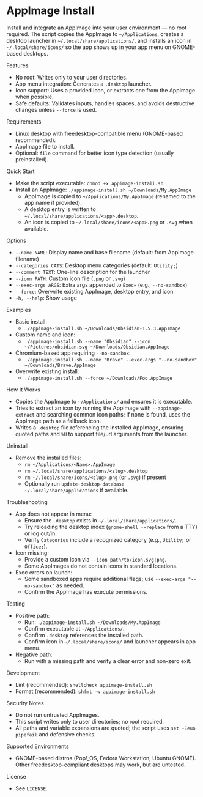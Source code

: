 AppImage Install
================

Install and integrate an AppImage into your user environment — no root required. The script copies the AppImage to `~/Applications`, creates a desktop launcher in `~/.local/share/applications/`, and installs an icon in `~/.local/share/icons/` so the app shows up in your app menu on GNOME-based desktops.

Features
- No root: Writes only to your user directories.
- App menu integration: Generates a `.desktop` launcher.
- Icon support: Uses a provided icon, or extracts one from the AppImage when possible.
- Safe defaults: Validates inputs, handles spaces, and avoids destructive changes unless `--force` is used.

Requirements
- Linux desktop with freedesktop-compatible menu (GNOME-based recommended).
- AppImage file to install.
- Optional: `file` command for better icon type detection (usually preinstalled).

Quick Start
- Make the script executable: `chmod +x appimage-install.sh`
- Install an AppImage: `./appimage-install.sh ~/Downloads/My.AppImage`
  - AppImage is copied to `~/Applications/My.AppImage` (renamed to the app name if provided).
  - A desktop entry is written to `~/.local/share/applications/<app>.desktop`.
  - An icon is copied to `~/.local/share/icons/<app>.png` or `.svg` when available.

Options
- `--name NAME`: Display name and base filename (default: from AppImage filename)
- `--categories CATS`: Desktop menu categories (default: `Utility;`)
- `--comment TEXT`: One-line description for the launcher
- `--icon PATH`: Custom icon file (`.png` or `.svg`)
- `--exec-args ARGS`: Extra args appended to `Exec=` (e.g., `--no-sandbox`)
- `--force`: Overwrite existing AppImage, desktop entry, and icon
- `-h, --help`: Show usage

Examples
- Basic install:
  - `./appimage-install.sh ~/Downloads/Obsidian-1.5.3.AppImage`
- Custom name and icon:
  - `./appimage-install.sh --name "Obsidian" --icon ~/Pictures/obsidian.svg ~/Downloads/Obsidian.AppImage`
- Chromium-based app requiring `--no-sandbox`:
  - `./appimage-install.sh --name "Brave" --exec-args "--no-sandbox" ~/Downloads/Brave.AppImage`
- Overwrite existing install:
  - `./appimage-install.sh --force ~/Downloads/Foo.AppImage`

How It Works
- Copies the AppImage to `~/Applications/` and ensures it is executable.
- Tries to extract an icon by running the AppImage with `--appimage-extract` and searching common icon paths; if none is found, uses the AppImage path as a fallback icon.
- Writes a `.desktop` file referencing the installed AppImage, ensuring quoted paths and `%U` to support file/url arguments from the launcher.

Uninstall
- Remove the installed files:
  - `rm ~/Applications/<Name>.AppImage`
  - `rm ~/.local/share/applications/<slug>.desktop`
  - `rm ~/.local/share/icons/<slug>.png` (or `.svg`) if present
  - Optionally run `update-desktop-database ~/.local/share/applications` if available.

Troubleshooting
- App does not appear in menu:
  - Ensure the `.desktop` exists in `~/.local/share/applications/`.
  - Try reloading the desktop index (`gnome-shell --replace` from a TTY) or log out/in.
  - Verify `Categories` include a recognized category (e.g., `Utility;` or `Office;`).
- Icon missing:
  - Provide a custom icon via `--icon path/to/icon.svg|png`.
  - Some AppImages do not contain icons in standard locations.
- Exec errors on launch:
  - Some sandboxed apps require additional flags; use `--exec-args "--no-sandbox"` as needed.
  - Confirm the AppImage has execute permissions.

Testing
- Positive path:
  - Run: `./appimage-install.sh ~/Downloads/My.AppImage`
  - Confirm executable at `~/Applications/`.
  - Confirm `.desktop` references the installed path.
  - Confirm icon in `~/.local/share/icons/` and launcher appears in app menu.
- Negative path:
  - Run with a missing path and verify a clear error and non-zero exit.

Development
- Lint (recommended): `shellcheck appimage-install.sh`
- Format (recommended): `shfmt -w appimage-install.sh`

Security Notes
- Do not run untrusted AppImages.
- This script writes only to user directories; no root required.
- All paths and variable expansions are quoted; the script uses `set -Eeuo pipefail` and defensive checks.

Supported Environments
- GNOME-based distros (Pop!_OS, Fedora Workstation, Ubuntu GNOME). Other freedesktop-compliant desktops may work, but are untested.

License
- See `LICENSE`.

